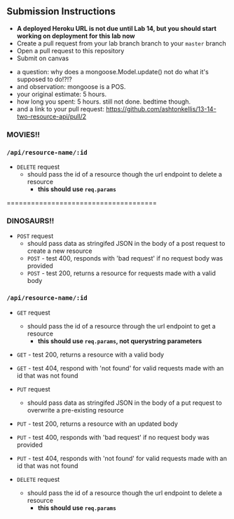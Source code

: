 ## Submission Instructions
* **A deployed Heroku URL is not due until Lab 14, but you should start working on deployment for this lab now** 
* Create a pull request from your lab branch branch to your `master` branch
* Open a pull request to this repository
* Submit on canvas 
- a question:  why does a mongoose.Model.update() not do what it's supposed to do!?!?
- and observation: mongoose is a POS.
- your original estimate: 5 hours.
- how long you spent: 5 hours. still not done. bedtime though.
- and a link to your pull request: https://github.com/ashtonkellis/13-14-two-resource-api/pull/2

### MOVIES!!
### `/api/resource-name/:id`
* `DELETE` request
  * should pass the id of a resource though the url endpoint to delete a resource
    * **this should use `req.params`**





=====================================

### DINOSAURS!!
* `POST` request
  * should pass data as stringifed JSON in the body of a post request to create a new resource
  * `POST` - test 400, responds with 'bad request' if no request body was provided
  * `POST` - test 200, returns a resource for requests made with a valid body

### `/api/resource-name/:id`
* `GET` request
  * should pass the id of a resource through the url endpoint to get a resource
    * **this should use `req.params`, not querystring parameters**
* `GET` - test 200, returns a resource with a valid body
* `GET` - test 404, respond with 'not found' for valid requests made with an id that was not found

* `PUT` request
  * should pass data as stringifed JSON in the body of a put request to overwrite a pre-existing resource
* `PUT` - test 200, returns a resource with an updated body
* `PUT` - test 400, responds with 'bad request' if no request body was provided
* `PUT` - test 404, responds with 'not found' for valid requests made with an id that was not found

* `DELETE` request
  * should pass the id of a resource though the url endpoint to delete a resource
    * **this should use `req.params`**